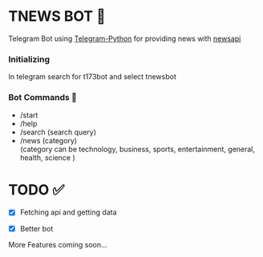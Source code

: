 # TNEWS BOT 🤖

Telegram Bot using [Telegram-Python](https://python-telegram-bot.org/) for providing news with [newsapi](https://newsapi.org/)  

### Initializing  
In telegram search for t173bot and select tnewsbot  

### Bot Commands 💬 
 - /start  
 - /help  
 - /search (search query)  
 - /news (category)  
    (category can be technology, business, sports, entertainment, general, health, science )

# TODO ✅

 - [x] Fetching api and getting data  
 - [x] Better bot  
 

More Features coming soon...
